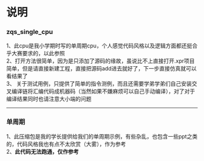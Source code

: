 # 说明
### zqs_single_cpu  
1、此cpu是我小学期时写的单周期cpu，个人感觉代码风格以及逻辑方面都还挺合乎大赛要求的，以此参照  
2、打开方法很简单，因为是只添加了源码的缘故，虽说比不上直接打开.xpr项目简单，但是请直接新建工程，直接把源码add进去就好了，下一步直接仿真就可以看结果了    
3、 关于测试用例，只提供了简单的指令测例，而且还需要学弟学弟们自己安装交叉编译链将汇编代码成机器码（当然如果不嫌麻烦可以自己手动编译），对了对于编译结果同时也请注意大小端的问题  


***

### 单周期  
1、此压缩包是我的学长提供给我们的单周期示例，有些杂乱，也包含一些ppt之类的，代码风格我也有点不太欣赏（大雾），作为参考  
2、**此代码无法跑通，仅作参考**
